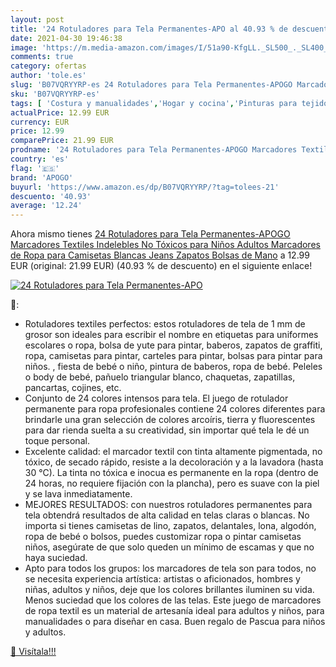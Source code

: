```yaml
---
layout: post
title: '24 Rotuladores para Tela Permanentes-APO al 40.93 % de descuento'
date: 2021-04-30 19:46:38
image: 'https://m.media-amazon.com/images/I/51a90-KfgLL._SL500_._SL400_.jpg'
comments: true
category: ofertas
author: 'tole.es'
slug: 'B07VQRYYRP-es 24 Rotuladores para Tela Permanentes-APOGO Marcadores...'
sku: 'B07VQRYYRP-es'
tags: [ 'Costura y manualidades','Hogar y cocina','Pinturas para tejidos y telas','Tinte y dibujo en tejidos','apogo','zapatos', ]
actualPrice: 12.99 EUR
currency: EUR
price: 12.99
comparePrice: 21.99 EUR
prodname: '24 Rotuladores para Tela Permanentes-APOGO Marcadores Textiles Indelebles No Tóxicos para Niños Adultos Marcadores de Ropa para Camisetas Blancas  Jeans  Zapatos  Bolsas de Mano'
country: 'es'
flag: '🇪🇸'
brand: 'APOGO'
buyurl: 'https://www.amazon.es/dp/B07VQRYYRP/?tag=tolees-21'
descuento: '40.93'
average: '12.24'
---
```


Ahora mismo tienes [24 Rotuladores para Tela Permanentes-APOGO Marcadores Textiles Indelebles No Tóxicos para Niños Adultos Marcadores de Ropa para Camisetas Blancas  Jeans  Zapatos  Bolsas de Mano](https://www.amazon.es/dp/B07VQRYYRP/?tag=tolees-21) a 12.99 EUR (original: 21.99 EUR) (40.93 %  de descuento) en el siguiente enlace!

[![24 Rotuladores para Tela Permanentes-APO](https://m.media-amazon.com/images/I/51a90-KfgLL._SL500_._SL400_.jpg)](https://www.amazon.es/dp/B07VQRYYRP/?tag=tolees-21)

🔎:

- Rotuladores textiles perfectos: estos rotuladores de tela de 1 mm de grosor son ideales para escribir el nombre en etiquetas para uniformes escolares o ropa, bolsa de yute para pintar, baberos, zapatos de graffiti, ropa, camisetas para pintar, carteles para pintar, bolsas para pintar para niños. , fiesta de bebé o niño, pintura de baberos, ropa de bebé. Peleles o body de bebé, pañuelo triangular blanco, chaquetas, zapatillas, pancartas, cojines, etc.
- Conjunto de 24 colores intensos para tela. El juego de rotulador permanente para ropa profesionales contiene 24 colores diferentes para brindarle una gran selección de colores arcoíris, tierra y fluorescentes para dar rienda suelta a su creatividad, sin importar qué tela le dé un toque personal.
- Excelente calidad: el marcador textil con tinta altamente pigmentada, no tóxico, de secado rápido, resiste a la decoloración y a la lavadora (hasta 30 °C). La tinta no tóxica e inocua es permanente en la ropa (dentro de 24 horas, no requiere fijación con la plancha), pero es suave con la piel y se lava inmediatamente.
- MEJORES RESULTADOS: con nuestros rotuladores permanentes para tela obtendrá resultados de alta calidad en telas claras o blancas. No importa si tienes camisetas de lino, zapatos, delantales, lona, algodón, ropa de bebé o bolsos, puedes customizar ropa o pintar camisetas niños, asegúrate de que solo queden un mínimo de escamas y que no haya suciedad.
- Apto para todos los grupos: los marcadores de tela son para todos, no se necesita experiencia artística: artistas o aficionados, hombres y niñas, adultos y niños, deje que los colores brillantes iluminen su vida. Menos suciedad que los colores de las telas. Este juego de marcadores de ropa textil es un material de artesanía ideal para adultos y niños, para manualidades o para diseñar en casa. Buen regalo de Pascua para niños y adultos.

[🛒 Visítala!!!](https://www.amazon.es/dp/B07VQRYYRP/?tag=tolees-21)

